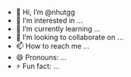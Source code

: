 - 👋 Hi, I’m @nhutgg
- 👀 I’m interested in ...
- 🌱 I’m currently learning ...
- 💞️ I’m looking to collaborate on ...
- 📫 How to reach me ...
- 😄 Pronouns: ...
- ⚡ Fun fact: ...

<!---
nhutgg/nhutgg is a ✨ special ✨ repository because its `README.md` (this file) appears on your GitHub profile.
You can click the Preview link to take a look at your changes.
--->
